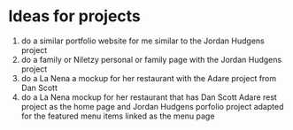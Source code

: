 # Ideas for projects

1. do a similar portfolio website for me similar to the Jordan Hudgens project 
2. do a family or Niletzy personal or family page with the Jordan Hudgens project
3. do a La Nena a mockup for her restaurant with the Adare project from Dan Scott 
4. do a La Nena mockup for her restaurant that has Dan Scott Adare rest project as 
the home page and Jordan Hudgens porfolio project adapted for the featured menu 
items linked as the menu page


